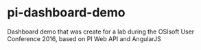 # pi-dashboard-demo
Dashboard demo that was create for a lab during the OSIsoft User Conference 2016, based on PI Web API and AngularJS
